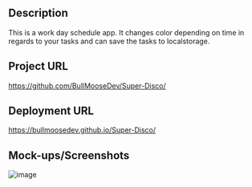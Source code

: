  ## Description 
This is a work day schedule app. It changes color depending on time in regards to your tasks and can save the tasks to localstorage.

## Project URL
https://github.com/BullMooseDev/Super-Disco/

## Deployment URL
https://bullmoosedev.github.io/Super-Disco/

## Mock-ups/Screenshots
![image](https://user-images.githubusercontent.com/95316362/150649150-27981d2e-19fb-4174-aa3a-48f69a9130c4.png)

